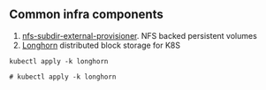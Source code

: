 ## Common infra components

1. [nfs-subdir-external-provisioner](https://github.com/kubernetes-sigs/nfs-subdir-external-provisioner). NFS backed persistent volumes
2. [Longhorn](https://longhorn.io/) distributed block storage for K8S

```
kubectl apply -k longhorn

# kubectl apply -k longhorn

```

